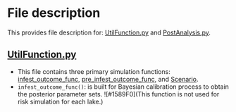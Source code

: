 # File description

This provides file description for: [UtilFunction.py](https://github.com/syzoekao/AISproj/blob/master/lib/python3.7/site-packages/AISsim/UtilFunction.py) and [PostAnalysis.py](https://github.com/syzoekao/AISproj/blob/master/lib/python3.7/site-packages/AISsim/PostAnalysis.py). 

## [UtilFunction.py](https://github.com/syzoekao/AISproj/blob/master/lib/python3.7/site-packages/AISsim/UtilFunction.py)

* This file contains three primary simulation functions: [infest_outcome_func](https://github.com/syzoekao/AISproj/blob/8c6de5bdb1666b7318623f228fb63ad91d65683a/lib/python3.7/site-packages/AISsim/UtilFunction.py#L11-L253), [pre_infest_outcome_func](https://github.com/syzoekao/AISproj/blob/master/lib/python3.7/site-packages/AISsim/UtilFunction.py#L279-L482), and [Scenario](https://github.com/syzoekao/AISproj/blob/master/lib/python3.7/site-packages/AISsim/UtilFunction.py#L498-L762). 
* `infest_outcome_func()`: is built for Bayesian calibration process to obtain the posterior parameter sets. ![#1589F0](This function is not used for risk simulation for each lake.)
